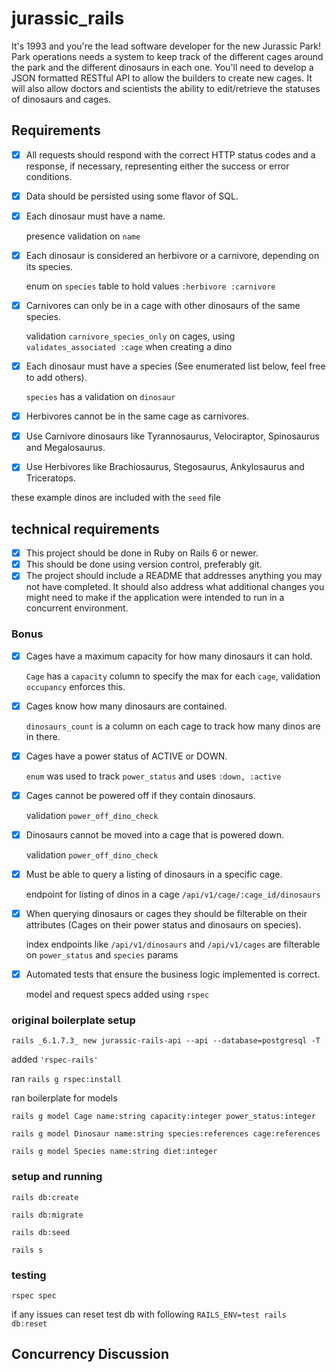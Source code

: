 # jurassic_rails
It's 1993 and you're the lead software developer for the new Jurassic Park! Park operations needs a system to keep track of the different cages around the park and the different dinosaurs in each one. You'll need to develop a JSON formatted RESTful API to allow the builders to create new cages. It will also allow doctors and scientists the ability to edit/retrieve the statuses of dinosaurs and cages.

## Requirements
- [x] All requests should respond with the correct HTTP status codes and a response, if necessary, representing either the success or error conditions.
- [x] Data should be persisted using some flavor of SQL.
- [x] Each dinosaur must have a name.

  presence validation on `name`

- [x] Each dinosaur is considered an herbivore or a carnivore, depending on its species.

  enum on `species` table to hold values `:herbivore :carnivore`

- [x] Carnivores can only be in a cage with other dinosaurs of the same species.

  validation `carnivore_species_only` on cages, using `validates_associated :cage` when creating a dino

- [x] Each dinosaur must have a species (See enumerated list below, feel free to add others).

  `species` has a validation on `dinosaur`

- [x] Herbivores cannot be in the same cage as carnivores.
- [x] Use Carnivore dinosaurs like Tyrannosaurus, Velociraptor, Spinosaurus and Megalosaurus.
- [x] Use Herbivores like Brachiosaurus, Stegosaurus, Ankylosaurus and Triceratops.

these example dinos are included with the `seed` file

## technical requirements
- [x] This project should be done in Ruby on Rails 6 or newer.
- [x] This should be done using version control, preferably git.
- [x] The project should include a README that addresses anything you may not have completed. It should also address what additional changes you might need to make if the application were intended to run in a concurrent environment.

### Bonus
- [x] Cages have a maximum capacity for how many dinosaurs it can hold.

  `Cage` has a `capacity` column to specify the max for each `cage`,
  validation `occupancy` enforces this.

- [x] Cages know how many dinosaurs are contained.

  `dinosaurs_count` is a column on each cage to track how many dinos are in there.

- [x] Cages have a power status of ACTIVE or DOWN.

  `enum` was used to track `power_status` and uses `:down, :active`

- [x] Cages cannot be powered off if they contain dinosaurs.

  validation `power_off_dino_check`

- [x] Dinosaurs cannot be moved into a cage that is powered down.

  validation `power_off_dino_check`

- [x] Must be able to query a listing of dinosaurs in a specific cage.

  endpoint for listing of dinos in a cage `/api/v1/cage/:cage_id/dinosaurs`

- [x] When querying dinosaurs or cages they should be filterable on their attributes (Cages on their  power status and dinosaurs on species).

  index endpoints like `/api/v1/dinosaurs` and `/api/v1/cages` are filterable on `power_status` and `species` params

- [x] Automated tests that ensure the business logic implemented is correct.

  model and request specs added using `rspec`

### original boilerplate setup
`rails _6.1.7.3_ new jurassic-rails-api --api --database=postgresql -T`

added `'rspec-rails'`

ran `rails g rspec:install`

ran boilerplate for models

`rails g model Cage name:string capacity:integer power_status:integer`

`rails g model Dinosaur name:string species:references cage:references`

`rails g model Species name:string diet:integer`

### setup and running
`rails db:create`

`rails db:migrate`

`rails db:seed`

`rails s`

### testing
`rspec spec`

if any issues can reset test db with following
`RAILS_ENV=test rails db:reset`

## Concurrency Discussion





